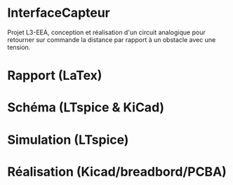 # InterfaceCapteur
Projet L3-EEA, conception et réalisation d'un circuit analogique pour retourner sur commande la distance par rapport à un obstacle avec une tension.

# Rapport (LaTex)


# Schéma (LTspice & KiCad)

# Simulation (LTspice)

# Réalisation (Kicad/breadbord/PCBA)
